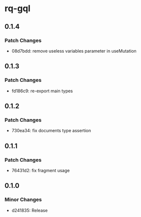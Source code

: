 # rq-gql

## 0.1.4

### Patch Changes

- 08d7bdd: remove useless variables parameter in useMutation

## 0.1.3

### Patch Changes

- fd186c9: re-export main types

## 0.1.2

### Patch Changes

- 730ea34: fix documents type assertion

## 0.1.1

### Patch Changes

- 76431d2: fix fragment usage

## 0.1.0

### Minor Changes

- d241835: Release
